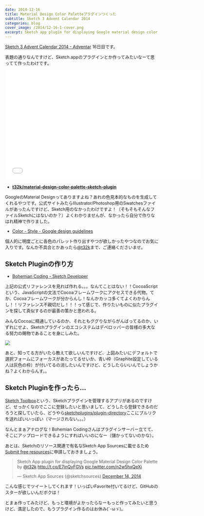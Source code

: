 ```yaml
---
date: 2014-12-16
title: Material Design Color Paletteプラグインつくった
subtitle: Sketch 3 Advent Calendar 2014
categories: blog
cover_image: /2014/12-16-1-cover.png
excerpt: Sketch app plugin for displaying Google material design color palette.
---
```


[Sketch 3 Advent Calendar 2014 - Adventar](http://www.adventar.org/calendars/347) 16日目です。

表題の通りなんですけど、Sketch.appのプラグインとか作ってみたいなーて思ってて作ったわけです。

<iframe src="//player.vimeo.com/video/114320997?title=0&amp;byline=0&amp;portrait=0" width="640" height="360" frameborder="0" webkitallowfullscreen mozallowfullscreen allowfullscreen></iframe>

+ __[t32k/material-design-color-palette-sketch-plugin](https://github.com/t32k/material-design-color-palette-sketch-plugin)__

GoogleのMaterial Designってありますよね？あれの色見本的なものを生成してくれるやつです。公式サイトみたらIllustrator/Photoshop用のSwatchesファイルがあったんですけど、Sketch用のなかったわけですよ！（そもそもそんなファイルSketchにはないのか？）よくわかりませんが、なかったら自分で作りなはれ精神で作りました。

+ [Color - Style - Google design guidelines](http://www.google.com/design/spec/style/color.html)

個人的に明度ごとに各色のパレット作り出すやつが欲しかったやつなのでお気に入りです。なんか不具合とかあったら[@t32k](https://twitter.com/t32k)まで、ご連絡くださいませ。

## Sketch Pluginの作り方

+ [Bohemian Coding - Sketch Developer](http://bohemiancoding.com/sketch/support/developer/)

上記の公式リファレンスを見れば作れる。。。なんてことはない！！CocoaScriptという、JavaScriptの文法でCocoaフレームワークにアクセスできる代物。てか、Cocoaフレームワークが分からんし！なんかカッコ多くてよくわからんし！！リファレンス不親切だし！！！って感じで、作りたいものに似たプラグインを探して真似するのが最善の策かと思われる。

みんなCocoaに精通しているのか、それともググりながらがんばってるのか、いずれにせよ、Sketchプラグインのエコシステムはデベロッパーの皆様の多大なる努力の賜物であることを身にしみた。

![](/mol/images/2014/12-16-fig01.png)

あと、知ってる方がいたら教えて欲しいんですけど、上図みたいにデフォルトで選択フォームにフォーカスがあたってるせいか、青い枠（Graphite設定している人は灰色の枠）が付いてるの消したいんですけど、どうしたらいいんでしょうかね？よくわからんす。。

## Sketch Pluginを作ったら…

[Sketch Toolbox](http://sketchtoolbox.com/)という、Sketchプラグインを管理するアプリがあるのですけど、せっかくなのでここに登録したいと思いまして、どうしたら登録できるのだろうと探していたら、どうやら[sketchplugins/plugin-directory](https://github.com/sketchplugins/plugin-directory)ここにプルリクを送ればいいっぽい（マージされない。。。）

なんとまぁアナログな！Bohemian Codingさんはプラグインサーバー立てて、そこにアップロードできるようにすればいいのになー（儲かってないのかな）。

あとは、Sketchのリソース関連で有名なSketch App Sourcesに載せるため[Submit free resources](http://www.sketchappsources.com/submit-free-resource.html)に申請しておきましょう。

<blockquote class="twitter-tweet" lang="en"><p>Sketch App plugin for displaying Google Material Design Color Palette by <a href="https://twitter.com/t32k">@t32k</a> <a href="http://t.co/E7inQyFGVs">http://t.co/E7inQyFGVs</a> <a href="http://t.co/n2w5hxQeXi">pic.twitter.com/n2w5hxQeXi</a></p>&mdash; Sketch App Sources (@sketchsources) <a href="https://twitter.com/sketchsources/status/544039316067209216">December 14, 2014</a></blockquote>

こんな感じでツイートしてくれます！いっぱいFavorite付いてるけど、GitHubのスターが欲しいんだボクは！

とまぁ作ってみたけど、もっと環境がよかったらなーもっと作ってみたいと思うけど、満足したので、もうプラグイン作るのはお休み(´･ωゞ)。

